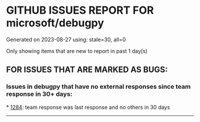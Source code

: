 
# GITHUB ISSUES REPORT FOR microsoft/debugpy


Generated on 2023-08-27 using: stale=30, all=0


Only showing items that are new to report in past 1 day(s)


## FOR ISSUES THAT ARE MARKED AS BUGS:


### Issues in debugpy that have no external responses since team response in 30+ days:


\* [1284](https://github.com/microsoft/debugpy/issues/1284 "Debugging under python 3.11 will skip the breakpoint"): team response was last response and no others in 30 days

---
